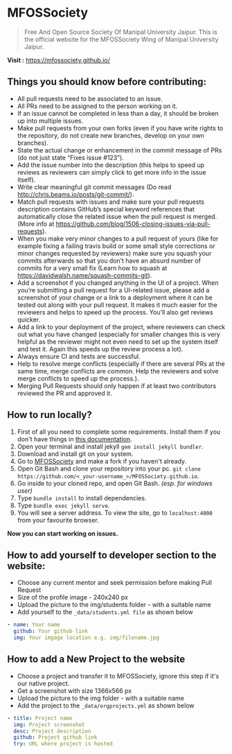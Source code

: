 # MFOSSociety

> Free And Open Source Society Of Manipal University Jaipur. This is the official website for the MFOSSociety Wing of Manipal University Jaipur.


**Visit :** https://mfossociety.github.io/


## Things you should know before contributing:

- All pull requests need to be associated to an issue.
- All PRs need to be assigned to the person working on it.
- If an issue cannot be completed in less than a day, it should be broken up into multiple issues.
- Make pull requests from your own forks (even if you have write rights to the repository, do not create new branches, develop on your own branches).
- State the actual change or enhancement in the commit message of PRs (do not just state “Fixes issue #123”).
- Add the issue number into the description (this helps to speed up reviews as reviewers can simply click to get more info in the issue itself).
- Write clear meaningful git commit messages (Do read http://chris.beams.io/posts/git-commit/).
- Match pull requests with issues and make sure your pull requests description contains GitHub’s special keyword references that automatically close the related issue when the pull request is merged. (More info at https://github.com/blog/1506-closing-issues-via-pull-requests).
- When you make very minor changes to a pull request of yours (like for example fixing a failing travis build or some small style corrections or minor changes requested by reviewers) make sure you squash your commits afterwards so that you don’t have an absurd number of commits for a very small fix (Learn how to squash at https://davidwalsh.name/squash-commits-git).
- Add a screenshot if you changed anything in the UI of a project. When you’re submitting a pull request for a UI-related issue, please add a screenshot of your change or a link to a deployment where it can be tested out along with your pull request. It makes it much easier for the reviewers and helps to speed up the process. You’ll also get reviews quicker.
- Add a link to your deployment of the project, where reviewers can check out what you have changed (especially for smaller changes this is very helpful as the reviewer might not even need to set up the system itself and test it. Again this speeds up the review process a lot).
- Always ensure CI and tests are successful.
- Help to resolve merge conflicts (especially if there are several PRs at the same time, merge conflicts are common. Help the reviewers and solve merge conflicts to speed up the process.).
- Merging Pull Requests should only happen if at least two contributors reviewed the PR and approved it.

## How to run locally?

1. First of all you need to complete some requirements. Install them if you don't have things in [this documentation](https://jekyllrb.com/docs/installation/).
2. Open your terminal and install jekyll `gem install jekyll bundler`.
3. Download and install git on your system.
4. Go to [MFOSSociety](https://github.com/MFOSSociety/MFOSSociety.github.io) and make a fork if you haven't already.
5. Open Git Bash and clone your repository into your pc. `git clone https://github.com/<_your-username_>/MFOSSociety.github.io`.
6. Go inside to your cloned repo, and open Git Bash. _(esp. for windows user)_
7. Type `bundle install` to install dependencies.
8. Type `bundle exec jekyll serve`. 
9. You will see a server address. To view the site, go to `localhost:4000` from your favourite browser.

**Now you can start working on issues.**


## How to add yourself to developer section to the website:
- Choose any current mentor and seek permission before making Pull Request
- Size of the profile image - 240x240 px
- Upload the picture to the img/students folder - with a suitable name
-  Add yourself to the `_data/students.yml file` as shown below

```yaml
- name: Your name
  github: Your github link
  img: Your imgage location e.g. img/filename.jpg 
```

## How to add a New Project to the website

- Choose a project and transfer it to MFOSSociety, ignore this step if it's our native project.
- Get a screenshot with size 1366x566 px
- Upload the picture to the img folder - with a suitable name
- Add the project to the `_data/orgprojects.yml` as shown below

```yaml
- title: Project name
  img: Project screenshot
  desc: Project description
  github: Project github link
  try: URL where project is hosted 
```